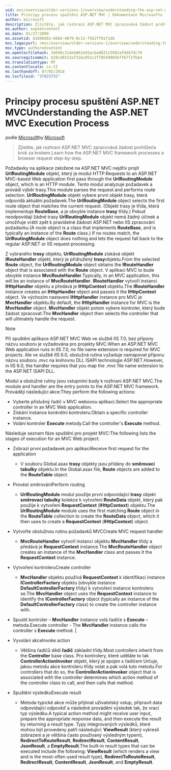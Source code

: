 ```yaml
---
uid: mvc/overview/older-versions-1/overview/understanding-the-asp-net-mvc-execution-process
title: Principy procesu spuštění ASP.NET MVC | Dokumentace Microsoftu
author: microsoft
description: Zjistěte, jak rozhraní ASP.NET MVC zpracovává žádost prohlížeče krok za krokem.
ms.author: aspnetcontent
ms.date: 01/27/2009
ms.assetid: d1608db3-660d-4079-8c15-f452ff01f1db
msc.legacyurl: /mvc/overview/older-versions-1/overview/understanding-the-asp-net-mvc-execution-process
msc.type: authoredcontent
ms.openlocfilehash: 34699c314eb862e91ecba8831c5092af9d47dc70
ms.sourcegitcommit: b28cd0313af316c051c2ff8549865bff67f2fbb4
ms.translationtype: MT
ms.contentlocale: cs-CZ
ms.lasthandoff: 07/05/2018
ms.locfileid: "37823732"
---
```

<a name="understanding-the-aspnet-mvc-execution-process"></a><span data-ttu-id="21e8b-103">Principy procesu spuštění ASP.NET MVC</span><span class="sxs-lookup"><span data-stu-id="21e8b-103">Understanding the ASP.NET MVC Execution Process</span></span>
====================
<span data-ttu-id="21e8b-104">podle [Microsoft](https://github.com/microsoft)</span><span class="sxs-lookup"><span data-stu-id="21e8b-104">by [Microsoft](https://github.com/microsoft)</span></span>

> <span data-ttu-id="21e8b-105">Zjistěte, jak rozhraní ASP.NET MVC zpracovává žádost prohlížeče krok za krokem.</span><span class="sxs-lookup"><span data-stu-id="21e8b-105">Learn how the ASP.NET MVC framework processes a browser request step-by-step.</span></span>


<span data-ttu-id="21e8b-106">Požadavky na aplikace založené na ASP.NET MVC nejdřív projít **UrlRoutingModule** objekt, který je modul HTTP.</span><span class="sxs-lookup"><span data-stu-id="21e8b-106">Requests to an ASP.NET MVC-based Web application first pass through the **UrlRoutingModule** object, which is an HTTP module.</span></span> <span data-ttu-id="21e8b-107">Tento modul analyzuje požadavek a provádí výběr trasy.</span><span class="sxs-lookup"><span data-stu-id="21e8b-107">This module parses the request and performs route selection.</span></span> <span data-ttu-id="21e8b-108">**UrlRoutingModule** objekt vybere první objekt trasy, která odpovídá aktuální požadavek.</span><span class="sxs-lookup"><span data-stu-id="21e8b-108">The **UrlRoutingModule** object selects the first route object that matches the current request.</span></span> <span data-ttu-id="21e8b-109">(Objekt trasy je třída, která implementuje **RouteBase**, a je obvykle instance **trasy** třídy.) Pokud neodpovídají žádné trasy **UrlRoutingModule** objekt nemá žádný účinek a umožňuje vrátit zpět k pravidelné žádosti ASP.NET nebo IIS zpracování požadavku.</span><span class="sxs-lookup"><span data-stu-id="21e8b-109">(A route object is a class that implements **RouteBase**, and is typically an instance of the **Route** class.) If no routes match, the **UrlRoutingModule** object does nothing and lets the request fall back to the regular ASP.NET or IIS request processing.</span></span>

<span data-ttu-id="21e8b-110">Z vybraného **trasy** objektu, **UrlRoutingModule** získává objekt **IRouteHandler** objekt, který je přidružený **trasy**objektu.</span><span class="sxs-lookup"><span data-stu-id="21e8b-110">From the selected **Route** object, the **UrlRoutingModule** object obtains the **IRouteHandler** object that is associated with the **Route** object.</span></span> <span data-ttu-id="21e8b-111">V aplikaci MVC to bude obvykle instance **MvcRouteHandler**.</span><span class="sxs-lookup"><span data-stu-id="21e8b-111">Typically, in an MVC application, this will be an instance of **MvcRouteHandler**.</span></span> <span data-ttu-id="21e8b-112">**IRouteHandler** vytvoří instanci **IHttpHandler** objektu a předává je **IHttpContext** objektu.</span><span class="sxs-lookup"><span data-stu-id="21e8b-112">The **IRouteHandler** instance creates an **IHttpHandler** object and passes it the **IHttpContext** object.</span></span> <span data-ttu-id="21e8b-113">Ve výchozím nastavení **IHttpHandler** instance pro MVC je **MvcHandler** objektu.</span><span class="sxs-lookup"><span data-stu-id="21e8b-113">By default, the **IHttpHandler** instance for MVC is the **MvcHandler** object.</span></span> <span data-ttu-id="21e8b-114">**MvcHandler** objekt potom vybere kontroler, který bude žádost zpracovat.</span><span class="sxs-lookup"><span data-stu-id="21e8b-114">The **MvcHandler** object then selects the controller that will ultimately handle the request.</span></span>

> [!NOTE]
> <span data-ttu-id="21e8b-115">Při spuštění aplikace ASP.NET MVC Web ve službě IIS 7.0, bez přípony názvu souboru je vyžadována pro projekty MVC.</span><span class="sxs-lookup"><span data-stu-id="21e8b-115">When an ASP.NET MVC Web application runs in IIS 7.0, no file name extension is required for MVC projects.</span></span> <span data-ttu-id="21e8b-116">Ale ve službě IIS 6.0, obslužná rutina vyžaduje namapovat příponu názvu souboru .mvc na knihovnu DLL ISAPI technologie ASP.NET.</span><span class="sxs-lookup"><span data-stu-id="21e8b-116">However, in IIS 6.0, the handler requires that you map the .mvc file name extension to the ASP.NET ISAPI DLL.</span></span>


<span data-ttu-id="21e8b-117">Modul a obslužné rutiny jsou vstupními body k rozhraní ASP.NET MVC.</span><span class="sxs-lookup"><span data-stu-id="21e8b-117">The module and handler are the entry points to the ASP.NET MVC framework.</span></span> <span data-ttu-id="21e8b-118">Provádějí následující akce:</span><span class="sxs-lookup"><span data-stu-id="21e8b-118">They perform the following actions:</span></span>

- <span data-ttu-id="21e8b-119">Vyberte příslušný řadič v MVC webovou aplikaci.</span><span class="sxs-lookup"><span data-stu-id="21e8b-119">Select the appropriate controller in an MVC Web application.</span></span>
- <span data-ttu-id="21e8b-120">Získání instance konkrétní kontroleru.</span><span class="sxs-lookup"><span data-stu-id="21e8b-120">Obtain a specific controller instance.</span></span>
- <span data-ttu-id="21e8b-121">Volání kontroler **Execute** metody.</span><span class="sxs-lookup"><span data-stu-id="21e8b-121">Call the controller's **Execute** method.</span></span>

<span data-ttu-id="21e8b-122">Následuje seznam fáze spuštění pro projekt MVC:</span><span class="sxs-lookup"><span data-stu-id="21e8b-122">The following lists the stages of execution for an MVC Web project:</span></span>

- <span data-ttu-id="21e8b-123">Zobrazí první požadavek pro aplikaci</span><span class="sxs-lookup"><span data-stu-id="21e8b-123">Receive first request for the application</span></span> 

    - <span data-ttu-id="21e8b-124">V souboru Global.asax **trasy** objekty jsou přidány do **směrovací tabulky** objektu.</span><span class="sxs-lookup"><span data-stu-id="21e8b-124">In the Global.asax file, **Route** objects are added to the **RouteTable** object.</span></span>
- <span data-ttu-id="21e8b-125">Provést směrování</span><span class="sxs-lookup"><span data-stu-id="21e8b-125">Perform routing</span></span> 

    - <span data-ttu-id="21e8b-126">**UrlRoutingModule** modul použije první odpovídající **trasy** objekt **směrovací tabulky** kolekce k vytvoření **RouteData** objekt, který pak použije k vytvoření **RequestContext** (**IHttpContext**) objektu.</span><span class="sxs-lookup"><span data-stu-id="21e8b-126">The **UrlRoutingModule** module uses the first matching **Route** object in the **RouteTable** collection to create the **RouteData** object, which it then uses to create a **RequestContext** (**IHttpContext**) object.</span></span>
- <span data-ttu-id="21e8b-127">Vytvořte obslužnou rutinu požadavků MVC</span><span class="sxs-lookup"><span data-stu-id="21e8b-127">Create MVC request handler</span></span> 

    - <span data-ttu-id="21e8b-128">**MvcRouteHandler** vytvoří instanci objektu **MvcHandler** třídy a předává je **RequestContext** instance.</span><span class="sxs-lookup"><span data-stu-id="21e8b-128">The **MvcRouteHandler** object creates an instance of the **MvcHandler** class and passes it the **RequestContext** instance.</span></span>
- <span data-ttu-id="21e8b-129">Vytvoření kontroleru</span><span class="sxs-lookup"><span data-stu-id="21e8b-129">Create controller</span></span> 

    - <span data-ttu-id="21e8b-130">**MvcHandler** objektu používá **RequestContext** k identifikaci instance **IControllerFactory** objektu (obvykle instance  **DefaultControllerFactory** třídy) k vytvoření instance kontroleru se.</span><span class="sxs-lookup"><span data-stu-id="21e8b-130">The **MvcHandler** object uses the **RequestContext** instance to identify the **IControllerFactory** object (typically an instance of the **DefaultControllerFactory** class) to create the controller instance with.</span></span>
- <span data-ttu-id="21e8b-131">Spustit kontroler – **MvcHandler** instance volá řadiče s **Execute** – metoda.</span><span class="sxs-lookup"><span data-stu-id="21e8b-131">Execute controller - The **MvcHandler** instance calls the controller s **Execute** method.</span></span> |
- <span data-ttu-id="21e8b-132">Vyvolání akce</span><span class="sxs-lookup"><span data-stu-id="21e8b-132">Invoke action</span></span> 

    - <span data-ttu-id="21e8b-133">Většina řadičů dědí **řadič** základní třídy.</span><span class="sxs-lookup"><span data-stu-id="21e8b-133">Most controllers inherit from the **Controller** base class.</span></span> <span data-ttu-id="21e8b-134">Pro kontrolery, které uděláte to tak **ControllerActionInvoker** objekt, který je spojen s řadičem Určuje, jakou metodu akce kontroleru třídy volat a pak volá tuto metodu.</span><span class="sxs-lookup"><span data-stu-id="21e8b-134">For controllers that do so, the **ControllerActionInvoker** object that is associated with the controller determines which action method of the controller class to call, and then calls that method.</span></span>
- <span data-ttu-id="21e8b-135">Spuštění výsledku</span><span class="sxs-lookup"><span data-stu-id="21e8b-135">Execute result</span></span> 

    - <span data-ttu-id="21e8b-136">Metoda typické akce může přijímat uživatelský vstup, připravit data odpovídající odpověď a následné provádění výsledek tak, že vrací typ výsledku.</span><span class="sxs-lookup"><span data-stu-id="21e8b-136">A typical action method might receive user input, prepare the appropriate response data, and then execute the result by returning a result type.</span></span> <span data-ttu-id="21e8b-137">Typy integrovaných výsledků, které mohou být provedeny patří následující: **ViewResult** (který vykreslí zobrazení a je většina často používaný výsledným typem), **RedirectToRouteResult**,  **RedirectResult**, **ContentResult**, **JsonResult**, a **EmptyResult**.</span><span class="sxs-lookup"><span data-stu-id="21e8b-137">The built-in result types that can be executed include the following: **ViewResult** (which renders a view and is the most-often used result type), **RedirectToRouteResult**, **RedirectResult**, **ContentResult**, **JsonResult**, and **EmptyResult**.</span></span>
